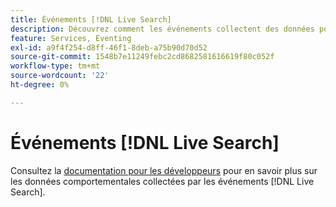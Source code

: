 ```yaml
---
title: Événements [!DNL Live Search]
description: Découvrez comment les événements collectent des données pour  [!DNL Live Search].
feature: Services, Eventing
exl-id: a9f4f254-d8ff-46f1-8deb-a75b90d70d52
source-git-commit: 1548b7e11249febc2cd8682581616619f80c052f
workflow-type: tm+mt
source-wordcount: '22'
ht-degree: 0%

---
```


# Événements [!DNL Live Search]

Consultez la [documentation pour les développeurs](https://developer.adobe.com/commerce/services/shared-services/storefront-events/#live-search) pour en savoir plus sur les données comportementales collectées par les événements [!DNL Live Search].
